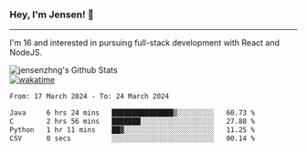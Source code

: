 ### Hey, I'm Jensen! 👋

---

I'm 16 and interested in pursuing full-stack development with React and NodeJS.

![jensenzhng's Github Stats](https://github-readme-stats.vercel.app/api?username=jensenzhng&theme=dark&show_icons=true&count_private=true)
<br />
[![wakatime](https://wakatime.com/badge/user/cbfc263d-3611-4e36-8278-8fad45fe3f62.svg)](https://wakatime.com/@cbfc263d-3611-4e36-8278-8fad45fe3f62)

<!--START_SECTION:waka-->

```txt
From: 17 March 2024 - To: 24 March 2024

Java     6 hrs 24 mins   ███████████████▒░░░░░░░░░   60.73 %
C        2 hrs 56 mins   ███████░░░░░░░░░░░░░░░░░░   27.88 %
Python   1 hr 11 mins    ██▓░░░░░░░░░░░░░░░░░░░░░░   11.25 %
CSV      0 secs          ░░░░░░░░░░░░░░░░░░░░░░░░░   00.14 %
```

<!--END_SECTION:waka-->
